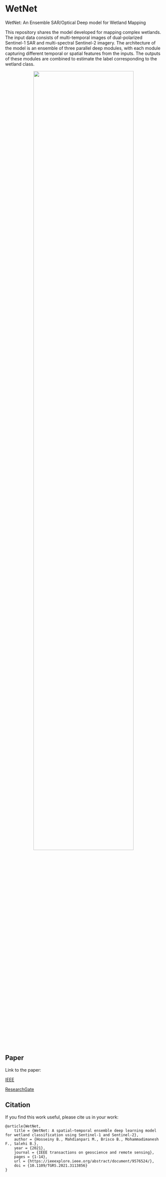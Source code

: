 # WetNet
WetNet: An Ensemble SAR/Optical Deep model for Wetland Mapping

This repository shares the model developed for mapping complex wetlands. The input data consists of multi-temporal images of dual-polarized Sentinel-1 SAR and multi-spectral Sentinel-2 imagery. The architecture of the model is an ensemble of three parallel deep modules, with each module capturing different temporal or spatial features from the inputs. The outputs of these modules are combined to estimate the label corresponding to the wetland class.

<p align="center">
 <img src="WetNet.jpg" width=80%>
</p>

## Paper
Link to the paper: 

[IEEE](https://ieeexplore.ieee.org/abstract/document/9576524/) 

[ResearchGate](https://www.researchgate.net/publication/355335892_WetNet_A_Spatial-Temporal_Ensemble_Deep_Learning_Model_for_Wetland_Classification_Using_Sentinel-1_and_Sentinel-2?_tp=eyJjb250ZXh0Ijp7ImZpcnN0UGFnZSI6InByb2ZpbGUiLCJwYWdlIjoicHJvZmlsZSIsInBvc2l0aW9uIjoicGFnZUNvbnRlbnQifX0)

## Citation
If you find this work useful, please cite us in your work:
```
@article{WetNet,
    title = {WetNet: A spatial–temporal ensemble deep learning model for wetland classification using Sentinel-1 and Sentinel-2},
    author = {Hosseiny B., Mahdianpari M., Brisco B., Mohammadimanesh F., Salehi B.},
    year = {2021},
    journal = {IEEE transactions on geoscience and remote sensing},
    pages = {1-14},
    url = {https://ieeexplore.ieee.org/abstract/document/9576524/},
    doi = {10.1109/TGRS.2021.3113856}
}
```
